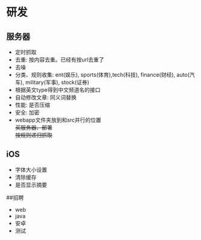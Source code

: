 # 研发 

## 服务器 
* 定时抓取
* 去重: 按内容去重。已经有按url去重了
* 去噪
* 分类、规则收集: ent(娱乐), sports(体育),tech(科技), finance(财经), auto(汽车), military(军事), stock(证券)
* 根据英文type得到中文频道名的接口
* 自动修改文章: 同义词替换
* 性能: 是否压缩
* 安全: 加密
* webapp文件夹放到和src并行的位置  
~~买服务器、部署~~  
~~按规则递归抓取~~

## iOS
* 字体大小设置
* 清除缓存
* 是否显示摘要

##招聘
* web
* java
* 安卓
* 测试